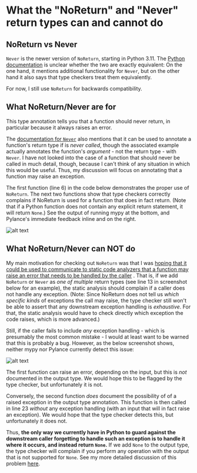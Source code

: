 # What the "NoReturn" and "Never" return types can and cannot do
## NoReturn vs Never
`Never` is the newer version of `NoReturn`, starting in Python 3.11. The 
[Python documentation](https://docs.python.org/3.11/library/typing.html#typing.Never) is unclear
whether the two are exactly equivalent: On the one hand, it mentions additional functionality 
for `Never`, but on the other hand it also says that type checkers treat them equivalently.

For now, I still use `NoReturn` for backwards compatibility.

## What NoReturn/Never are for
This type annotation tells you that a function should never return, in particular because it always
raises an error. 

The [documentation for `Never`](https://docs.python.org/3.11/library/typing.html#typing.Never) also 
mentions that it can be used to annotate a function's return type if is *never called*, though 
the associated example actually annotates the function's *argument* - not the return type - with 
`Never`. I have not looked into the case of a function that should never be called in much detail,
though, because I can't think of any situation in which this would be useful. Thus, my discussion 
will focus on annotating that a function may raise an exception.

The first function (line 6) in the code below demonstrates the proper use of `NoReturn`. The 
next two functions show that type checkers correctly complains if NoReturn is used for a function 
that does in fact return. (Note that if a Python function does not contain any explicit return 
statement, it will return `None`.)
See the output of running mypy at the bottom, and Pylance's immediate feedback inline and on the 
right.


![alt text](../../../_img/noReturn_working.png)

## What NoReturn/Never can NOT do
My main motivation for checking out `NoReturn` was that I was [hoping that it
could be used to communicate to static code analyzers that a function may raise an error that 
needs to be handled by the caller](../readme.md#should-a-method-return-an-error-or-handle-it-and-return-none) 
. That is, if we add `NoReturn` or `Never` as *one of multiple* 
return types (see line 13 in screenshot below for an example), the static analysis should complain 
if a caller does not handle any 
exception. (Note: Since NoReturn does not tell us *which specific kinds* of exceptions the call may 
raise, the type checker still won't be able to assert that any downstream exception handling is 
*exhaustive*. For that, the 
static analysis would have to check directly which exception the code raises, which is 
more advanced.) 

Still, if the caller fails to include *any* exception handling - which is 
presumably the most common mistake - I would at least want to be warned that this is 
probably a bug. However, as the below screenshot shows, neither mypy nor 
Pylance currently detect this issue:

![alt text](../../../_img/noReturn_not_supported.png)

The first function can raise an error, depending on the input, but this is *not* documented in 
the output type. We would hope this to be flagged by the type checker, but unfortunately it is 
not. 

Conversely, the second function *does* document the possibility of of a raised exception in the 
output type annotation. This function is then called  in line 23 *without* any exception 
handling (with an input that will in fact raise an exception). We would hope that the type checker 
detects this, but unfortunately it does not.

Thus, **the only way we currently have in Python to guard against the downstream caller forgetting 
to handle such an exception is to handle it where it occurs, and instead return `None`.**
If we add `None` to the output type, the type checker will complain if you perform any operation 
with the output 
that is not supported for `None`. See my more detailed discussion of this problem 
[here](../readme.md#should-a-method-return-an-error-or-handle-it-and-return-none).
